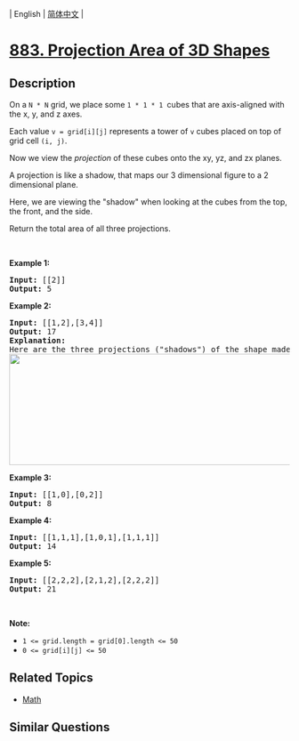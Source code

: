 
| English | [简体中文](README.md) |

# [883. Projection Area of 3D Shapes](https://leetcode-cn.com/problems/projection-area-of-3d-shapes/)

## Description

<p>On a&nbsp;<code>N&nbsp;*&nbsp;N</code> grid, we place some&nbsp;<code>1 * 1 * 1&nbsp;</code>cubes that are axis-aligned with the x, y, and z axes.</p>

<p>Each value&nbsp;<code>v = grid[i][j]</code>&nbsp;represents a tower of&nbsp;<code>v</code>&nbsp;cubes placed on top of grid cell <code>(i, j)</code>.</p>

<p>Now we view the&nbsp;<em>projection</em>&nbsp;of these cubes&nbsp;onto the xy, yz, and zx planes.</p>

<p>A projection is like a shadow, that&nbsp;maps our 3 dimensional figure to a 2 dimensional plane.&nbsp;</p>

<p>Here, we are viewing the &quot;shadow&quot; when looking at the cubes from the top, the front, and the side.</p>

<p>Return the total area of all three projections.</p>

<p>&nbsp;</p>

<div>
<ul>
</ul>
</div>

<div>
<div>
<ul>
</ul>
</div>
</div>

<div>
<div>
<div>
<div>
<ul>
</ul>
</div>
</div>
</div>
</div>

<div>
<div>
<div>
<div>
<div>
<div>
<div>
<div>
<ul>
</ul>
</div>
</div>
</div>
</div>
</div>
</div>
</div>
</div>

<div>
<p><strong>Example 1:</strong></p>

<pre>
<strong>Input: </strong><span id="example-input-1-1">[[2]]</span>
<strong>Output: </strong><span id="example-output-1">5</span>
</pre>

<div>
<p><strong>Example 2:</strong></p>

<pre>
<strong>Input: </strong><span id="example-input-2-1">[[1,2],[3,4]]</span>
<strong>Output: </strong><span id="example-output-2">17</span>
<strong>Explanation: </strong>
Here are the three projections (&quot;shadows&quot;) of the shape made with each axis-aligned plane.
<img alt="" src="https://s3-lc-upload.s3.amazonaws.com/uploads/2018/08/02/shadow.png" style="width: 749px; height: 200px;" />
</pre>

<div>
<p><strong>Example 3:</strong></p>

<pre>
<strong>Input: </strong><span id="example-input-3-1">[[1,0],[0,2]]</span>
<strong>Output: </strong><span id="example-output-3">8</span>
</pre>

<div>
<p><strong>Example 4:</strong></p>

<pre>
<strong>Input: </strong><span id="example-input-4-1">[[1,1,1],[1,0,1],[1,1,1]]</span>
<strong>Output: </strong><span id="example-output-4">14</span>
</pre>

<div>
<p><strong>Example 5:</strong></p>

<pre>
<strong>Input: </strong><span id="example-input-5-1">[[2,2,2],[2,1,2],[2,2,2]]</span>
<strong>Output: </strong><span id="example-output-5">21</span>
</pre>

<p>&nbsp;</p>

<div>
<div>
<div>
<p><span><strong>Note:</strong></span></p>

<ul>
	<li><code>1 &lt;= grid.length = grid[0].length&nbsp;&lt;= 50</code></li>
	<li><code>0 &lt;= grid[i][j] &lt;= 50</code></li>
</ul>
</div>
</div>
</div>
</div>
</div>
</div>
</div>
</div>


## Related Topics

- [Math](https://leetcode-cn.com/tag/math)

## Similar Questions


